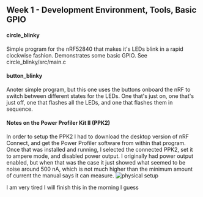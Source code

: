 ## Week 1 - Development Environment, Tools, Basic GPIO


#### circle_blinky
Simple program for the nRF52840 that makes it's LEDs blink in a rapid clockwise fashion. Demonstrates some basic GPIO. See circle_blinky/src/main.c

#### button_blinky
Anoter simple program, but this one uses the buttons onboard the nRF to switch between different states for the LEDs. One that's just on, one that's just off, one that flashes all the LEDs, and one that flashes them in sequence.

#### Notes on the Power Profiler Kit II (PPK2)
In order to setup the PPK2 I had to download the desktop version of nRF Connect, and get the Power Profiler software from within that program. Once that was installed and running, I selected the connected PPK2, set it to ampere mode, and disabled power output. I originally had power output enabled, but when that was the case it just showed what seemed to be noise around 500 nA, which is not much higher than the minimum amount of current the manual says it can measure.
![physical setup](./ppk2_setup.png)

I am very tired I will finish this in the morning I guess
